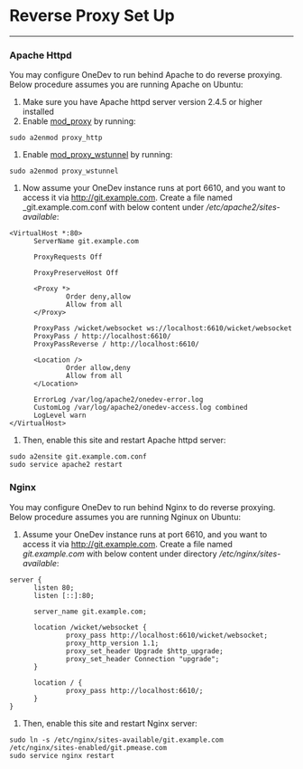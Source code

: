 # Reverse Proxy Set Up
-------------------------------

### Apache Httpd

You may configure OneDev to run behind Apache to do reverse proxying. Below procedure assumes you are running Apache on Ubuntu:

1. Make sure you have Apache httpd server version 2.4.5 or higher installed
1. Enable [mod_proxy](http://httpd.apache.org/docs/2.4/mod/mod_proxy.html) by running:
  ```
  sudo a2enmod proxy_http
  ```
1. Enable [mod_proxy_wstunnel](http://httpd.apache.org/docs/2.4/mod/mod_proxy_wstunnel.html) by running:
  ```
  sudo a2enmod proxy_wstunnel
  ```
1. Now assume your OneDev instance runs at port 6610, and you want to access it via http://git.example.com. Create a file named _git.example.com.conf with below content under _/etc/apache2/sites-available_:
  ```
<VirtualHost *:80>
        ServerName git.example.com

        ProxyRequests Off

        ProxyPreserveHost Off

        <Proxy *>
                Order deny,allow
                Allow from all
        </Proxy>

        ProxyPass /wicket/websocket ws://localhost:6610/wicket/websocket
        ProxyPass / http://localhost:6610/
        ProxyPassReverse / http://localhost:6610/

        <Location />
                Order allow,deny
                Allow from all
        </Location>

        ErrorLog /var/log/apache2/onedev-error.log
        CustomLog /var/log/apache2/onedev-access.log combined
        LogLevel warn
</VirtualHost>
  ```
1. Then, enable this site and restart Apache httpd server:
  ```
sudo a2ensite git.example.com.conf
sudo service apache2 restart
```

### Nginx

You may configure OneDev to run behind Nginx to do reverse proxying. Below procedure assumes you are running Nginux on Ubuntu:

1. Assume your OneDev instance runs at port 6610, and you want to access it via http://git.example.com. Create a file named _git.example.com_ with below content under directory _/etc/nginx/sites-available_:
  ```
server {
        listen 80;
        listen [::]:80;

        server_name git.example.com;

        location /wicket/websocket {
                proxy_pass http://localhost:6610/wicket/websocket;
                proxy_http_version 1.1;
                proxy_set_header Upgrade $http_upgrade;
                proxy_set_header Connection "upgrade";
        }

        location / {
                proxy_pass http://localhost:6610/;
        }
}
```

1. Then, enable this site and restart Nginx server:
  ```
sudo ln -s /etc/nginx/sites-available/git.example.com /etc/nginx/sites-enabled/git.pmease.com
sudo service nginx restart
```